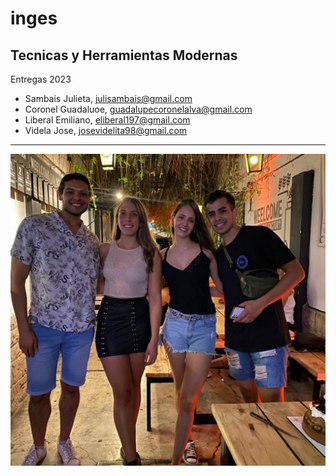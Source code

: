 # inges
## Tecnicas y Herramientas Modernas
Entregas 2023
* Sambais Julieta, <julisambais@gmail.com>
*  Coronel Guadaluoe, <guadalupecoronelalva@gmail.com>
*  Liberal  Emiliano, <eliberal197@gmail.com>
*  Videla Jose, <josevidelita98@gmail.com>
<hr>


![cambiar foto](grupo.png)


